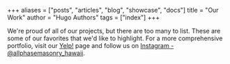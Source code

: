 +++
aliases = ["posts", "articles", "blog", "showcase", "docs"]
title = "Our Work"
author = "Hugo Authors"
tags = ["index"]
+++

We're proud of all of our projects, but there are too many to list.  These are some of our favorites that we'd like to highlight.  For a more comprehensive portfolio, visit our [Yelp!](https://www.yelp.com/biz/all-phase-masonry-waipahu-2?hl=en_US) page and follow us on [Instagram - @allphasemasonry_hawaii](https://www.instagram.com/allphasemasonry_hawaii/).